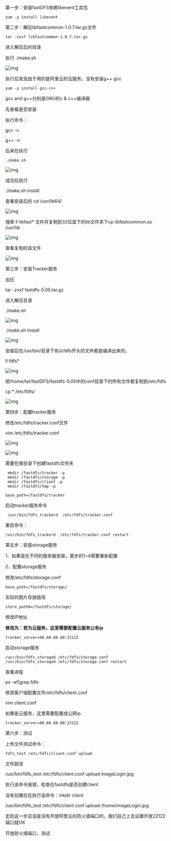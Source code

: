 第一步：安装fastDFS依赖libevent工具包

```
yum -y install libevent
```

第二步：解压libfastcommon-1.0.7.tar.gz文件

```
tar -zvxf libfastcommon-1.0.7.tar.gz
```

进入解压后的目录

执行 ./make.sh

![img](images/fdfs/5.png)

执行后发现由于用的是阿里云的云服务，没有安装g++ gcc

```
yum -y install gcc-c++
```

gcc and g++分别是GNU的c & c++编译器

先查看是否安装

执行命令：

gcc -v

g++ -v

后来在执行

```
./make.sh
```

![img](images/fdfs/9.png)

成功后执行

./make.sh install

查看安装后的 cd /usr/lib64/

![img](images/fdfs/11.png)

搜索 ll libfast* 文件并复制到32位盘下的lib文件夹下cp libfastcommon.so /usr/lib

![img](images/fdfs/12.png)

 查看复制的该文件

![img](images/fdfs/13.png)

 

第三步：安装Tracker服务

加压

tar -zvxf fastdfs-5.05.tar.gz

进入解压目录

./make.sh

![img](images/fdfs/15.png)

./make.sh install

![img](images/fdfs/16.png)

安装后在/usr/bin/目录下有以fdfs开头的文件都是编译出来的。

ll fdfs*

![img](images/fdfs/17.png)

把/home/tar/fastDFS/fastdfs-5.05中的conf目录下的所有文件都复制到/etc/fdfs

cp * /etc/fdfs/

![img](images/fdfs/18.png)

第四步：配置tracker服务

 修改/etc/fdfs/tracker.conf文件

 vim /etc/fdfs/tracker.conf

![img](images/fdfs/19.png)

![img](images/fdfs/20.png)

需要在根目录下创建fastdfs文件夹

```
 mkdir /fastdfs/tracker -p
 mkdir /fastdfs/storage -p
 mkdir /fastdfs/client -p
 mkdir /fastdfs/tmp -p
```

```
base_path=/fastdfs/tracker
```

 启动tracker服务命令

```
 /usr/bin/fdfs_trackerd  /etc/fdfs/tracker.conf
```



重启命令：

```
/usr/bin/fdfs_trackerd  /etc/fdfs/tracker.conf restart
```

第五步：安装storage服务

1、如果是在不同的服务器安装，第步的1~4需要重新配置

2、配置storage服务

修改/etc/fdfs/storage.conf

```
base_path=/fastdfs/storage/
```

 实际的图片存放路径

```
store_path0=/fastdfs/storage/
```

修改IP地址

**修改为：若为云服务，这里需要配置云服务公有ip**

```
tracker_server=88.88.88.88:22122
```

启动storage服务

```
/usr/bin/fdfs_storaged /etc/fdfs/storage.conf
/usr/bin/fdfs_storaged /etc/fdfs/storage.conf restart
```

 查看进程

ps -ef|grep fdfs

修改客户端配置文件/etc/fdfs/client.conf

vim client.conf

如果是云服务，这里需要配置成公网ip

```
tracker_server=88.88.88.88:22122
```

 第六步：测试

上传文件测试命令：

```
fdfs_test /etc/fdfs/client.conf upload  
```

 文件路径



/usr/bin/fdfs_test /etc/fdfs/client.conf upload imageLogin.jpg

执行该命令报错，检查在fastdfs是否创建client

没有创建后在执行该命令：mkdir client



 /usr/bin/fdfs_test /etc/fdfs/client.conf upload /home/imageLogin.jpg



走到这一步应该是没有开放阿里云的防火墙端口的，我们自己上去设置开放22122端口就OK

开放防火墙端口，测试



